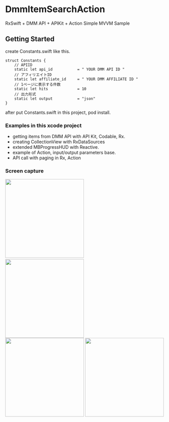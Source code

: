 # DmmItemSearchAction

RxSwift + DMM API + APIKit + Action  Simple MVVM Sample

## Getting Started
create Constants.swift like this.
```
struct Constants {
    // APIID
    static let api_id           = " YOUR DMM API ID "
    // アフィリエイトID
    static let affiliate_id     = " YOUR DMM AFFILIATE ID "
    // 1ページに表示する件数
    static let hits             = 10
    // 出力形式
    static let output           = "json"
}
```
after put Constants.swift in this project, pod install.

### Examples in this xcode project
- getting items from DMM API with API Kit, Codable, Rx.
- creating CollectionView with RxDataSources
- extended MBProgressHUD with Reactive.
- example of Action, input/output parameters base.
- API call with paging in Rx, Action

### Screen capture
<div>
<img src="https://user-images.githubusercontent.com/6063541/72665368-3e46b180-3a4b-11ea-8c65-24922ac7cc70.png" width="250">
　
<img src="https://user-images.githubusercontent.com/6063541/72665419-a85f5680-3a4b-11ea-8c74-d9c65991665a.png" width="250">
</div>

<div>
<img src="https://user-images.githubusercontent.com/6063541/72665397-73530400-3a4b-11ea-95f1-48411756291d.png" width="250">
    
<img src="https://user-images.githubusercontent.com/6063541/72665400-8239b680-3a4b-11ea-8e2c-6060499d5db4.png" width="250">
</div>
